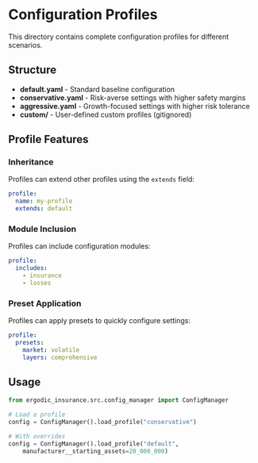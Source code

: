 # Configuration Profiles

This directory contains complete configuration profiles for different scenarios.

## Structure

- **default.yaml** - Standard baseline configuration
- **conservative.yaml** - Risk-averse settings with higher safety margins
- **aggressive.yaml** - Growth-focused settings with higher risk tolerance
- **custom/** - User-defined custom profiles (gitignored)

## Profile Features

### Inheritance
Profiles can extend other profiles using the `extends` field:
```yaml
profile:
  name: my-profile
  extends: default
```

### Module Inclusion
Profiles can include configuration modules:
```yaml
profile:
  includes:
    - insurance
    - losses
```

### Preset Application
Profiles can apply presets to quickly configure settings:
```yaml
profile:
  presets:
    market: volatile
    layers: comprehensive
```

## Usage

```python
from ergodic_insurance.src.config_manager import ConfigManager

# Load a profile
config = ConfigManager().load_profile("conservative")

# With overrides
config = ConfigManager().load_profile("default",
    manufacturer__starting_assets=20_000_000)
```
